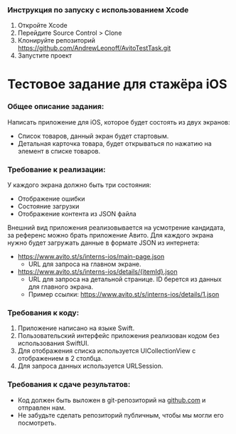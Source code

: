 ### Инструкция по запуску с использованием Xcode
1. Откройте Xcode
2. Перейдите Source Control > Clone
3. Клонируйте репозиторий https://github.com/AndrewLeonoff/AvitoTestTask.git
4. Запустите проект

# Тестовое задание для стажёра iOS

### Общее описание задания:
Написать приложение для iOS, которое будет состоять из двух экранов: 
- Список товаров, данный экран будет стартовым.
- Детальная карточка товара, будет открываться по нажатию на элемент в списке товаров.

### Требование к реализации:
У каждого экрана должно быть три состояния: 
- Отображение ошибки
- Состояние загрузки
- Отображение контента из JSON файла

Внешний вид приложения реализовывается на усмотрение кандидата, за референс можно брать приложение Авито.
Для каждого экрана нужно будет загружать данные в формате JSON из интернета: 
- https://www.avito.st/s/interns-ios/main-page.json
    - URL для запроса на главном экране.
- https://www.avito.st/s/interns-ios/details/{itemId}.json
    - URL для запроса на детальной странице. ID берется из данных для главного экрана. 
    - Пример ссылки: https://www.avito.st/s/interns-ios/details/1.json

### Требования к коду:
1. Приложение написано на языке Swift. 
2. Пользовательский интерфейс приложения реализован кодом без использования SwiftUI.
3. Для отображения списка используется UICollectionView с отображением в 2 столбца.
4. Для запроса данных используется URLSession.

### Требования к сдаче результатов:
- Код должен быть выложен в git-репозиторий на [github.com](http://github.com/) и отправлен нам.
- Не забудьте сделать репозиторий публичным, чтобы мы могли его посмотреть.
